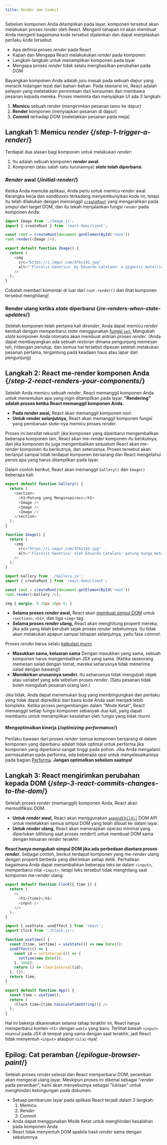 ```yaml
---
title: Render dan Commit
---
```


<Intro>

Sebelum komponen Anda ditampilkan pada layar, komponen tersebut akan melakukan proses *render* oleh React. Mengerti tahapan ini akan membuat Anda mengerti bagaimana kode tersebut dijalankan dan dapat menjelaskan perilaku kode tersebut.

</Intro>

<YouWillLearn>

* Apa definisi proses *render* pada React
* Kapan dan Mengapa React melakukukan *render* pada komponen
* Langkah-langkah untuk menampilkan komponen pada layar
* Mengapa proses *render* tidak selalu menghasilkan perubahan pada DOM 

</YouWillLearn>

Bayangkan komponen Anda adalah juru masak pada sebuah dapur yang meracik hidangan lezat dari bahan-bahan. Pada skenario ini, React adalah pelayan yang meletakkan permintaan dari konsumen dan membawa pesanan kepada mereka. Proses meminta dan menyajikan UI ada 3 langkah:

1. **Memicu** sebuah render (mengirimkan pesanan tamu ke dapur)
2. **Render** komponen (menyiapkan pesanan di dapur)
3. **_Commit_** terhadap DOM (meletakkan pesanan pada meja)

<IllustrationBlock sequential>
  <Illustration caption="Memicu" alt="React sebagai server pada sebuah restoran, mengambil pesanan dari pengguna dan mengirimkan pesanan tersebut kepada komponen dapur." src="/images/docs/illustrations/i_render-and-commit1.png" />
  <Illustration caption="Render" alt="Kartu Chef memberikan React sebuah komponen kartu baru." src="/images/docs/illustrations/i_render-and-commit2.png" />
  <Illustration caption="Commit" alt="React mengirimkan komponen kartu kepada pengguna pada meja mereka." src="/images/docs/illustrations/i_render-and-commit3.png" />
</IllustrationBlock>

## Langkah 1: Memicu *render* {/*step-1-trigger-a-render*/}

Terdapat dua alasan bagi komponen untuk melakukan *render*:

1. Itu adalah sebuah komponen **_render_ awal.**
2. Komponen (atau salah satu turunannya) **_state_ telah diperbarui.**

### *Render* awal {/*initial-render*/}

Ketika Anda memulai aplikasi, Anda perlu untuk memicu *render* awal. Kerangka kerja dan *sandboxes* terkadang menyembunyikan kode ini, tetapi itu telah dilakukan dengan memanggil [`createRoot`](/reference/react-dom/client/createRoot) yang mengarahkan pada simpul dari target DOM, dan itu tekah menjalankan fungsi *`render`* pada komponen Anda:

<Sandpack>

```js index.js active
import Image from './Image.js';
import { createRoot } from 'react-dom/client';

const root = createRoot(document.getElementById('root'))
root.render(<Image />);
```

```js Image.js
export default function Image() {
  return (
    <img
      src="https://i.imgur.com/ZF6s192.jpg"
      alt="'Floralis Genérica' by Eduardo Catalano: a gigantic metallic flower sculpture with reflective petals"
    />
  );
}
```

</Sandpack>

Cobalah memberi komentar di luar dari `root.render()` dan lihat komponen tersebut menghilang!

### Render ulang ketika *state* diperbarui {/*re-renders-when-state-updates*/}

Setelah komponen telah pertama kali di*render*, Anda dapat memicu *render* kembali dengan memperbarui *state* menggunakan [fungsi `set`.](/reference/react/useState#setstate) Mengubah *state* komponen Anda otomatis akan membuat antrian proses *render*. (Anda dapat membayangkan ada sebuah restoran dimana pengunjung memesan teh, hidangan penutup, dan semua hal tersebut dipesan setelah melakukan pesanan pertama, tergantung pada keadaan haus atau lapar dari pengunjung)

<IllustrationBlock sequential>
  <Illustration caption="State diperbarui..." alt="React sebagai a server pada sebuah restoran, menyajikan sebuah Kartu UI untuk pengguna, direpresentasikan sebagai pelindung dengan kursor di kepala mereka. Pelindung mereka menyatakan mereka menginginkan kartu merah mudah, bukan yang hitam!" src="/images/docs/illustrations/i_rerender1.png" />
  <Illustration caption="...memicu..." alt="React mengembalikan kepada komponen dapur dan mengatakan pada Chef kartu bahwa mereka membutuhkan kartu merah muda." src="/images/docs/illustrations/i_rerender2.png" />
  <Illustration caption="...render!" alt="Chef kartu itu memberi React kartu merah muda." src="/images/docs/illustrations/i_rerender3.png" />
</IllustrationBlock>

## Langkah 2: React me-render komponen Anda {/*step-2-react-renders-your-components*/}

Setelah Anda memicu sebuah *render*, React memanggil komponen Anda untuk menemukan apa yang ingin ditampilkan pada layar. **"Rendering" adalah proses ketika React memanggil komponen Anda.** 

* **Pada render awal,** React akan memanggil komponen *root*.
* **Untuk render selanjutnya,** React akan memanggil komponen fungsi yang pembaruan *state*-nya memicu proses *render*.

Proses ini bersifat rekursif: jika komponen yang diperbarui mengembalikan beberapa komponen lain, React akan me-*render* komponen _itu_ berikutnya, dan jika komponen itu juga mengembalikan sesuatum React akan me-*render* komponen _itu_ berikutnya, dan seterusnya. Proses tersebut akan berlanjut sampai tidak terdapat komponen bersarang dan React mengetahui persis apa yang harus ditampilkan pada layar.

Dalam contoh berikut, React akan memanggil `Gallery()` dan  `Image()` beberapa kali:   

<Sandpack>

```js Gallery.js active
export default function Gallery() {
  return (
    <section>
      <h1>Patung yang Menginspirasi</h1>
      <Image />
      <Image />
      <Image />
    </section>
  );
}

function Image() {
  return (
    <img
      src="https://i.imgur.com/ZF6s192.jpg"
      alt="'Floralis Genérica' oleh Eduardo Catalano: patung bunga metalik raksasa dengan kelopak reflektif"
    />
  );
}
```

```js index.js
import Gallery from './Gallery.js';
import { createRoot } from 'react-dom/client';

const root = createRoot(document.getElementById('root'))
root.render(<Gallery />);
```

```css
img { margin: 0 10px 10px 0; }
```

</Sandpack>

* **Selama proses _render_ awal,** React akan [membuat simpul DOM](https://developer.mozilla.org/docs/Web/API/Document/createElement) untuk `<section>`, `<h1>`, dan tiga `<img>` tag. 
* **Selama proses _render_ ulang,** React akan menghitung properti mereka, jika ada yang telah berubah sejak proses *render* sebelumnya. Itu tidak akan melakukan apapun sampai tahapan selanjutnya, yaitu fase *commit*. 

<Pitfall>

Proses _render_ harus selalu [kalkulasi murni](/learn/keeping-components-pure)

* **Masukkan sama, keluaran sama** Dengan masukkan yang sama, sebuah komponen harus mengembalikan JSX yang sama. (Ketika seseorang memesan salad dengan tomat, mereka seharusnya tidak menerima salad dengan bawang!)
* **Memikirkan urusannya sendiri.** Itu seharusnya tidak mengubah objek atau variabel yang ada sebelum proses *render*. (Satu pesanan tidak boleh mengubah pesanan orang lain.)

Jika tidak, Anda dapat menemukan bug yang membingungkan dan perilaku yang tidak dapat diprediksi dari basis kode Anda saat menjadi lebih kompleks. Ketika proses pengembangan dalam "Mode Ketat", React memanggil setiap fungsi komponen sebanyak dua kali, yang dapat membantu untuk menampilkan kesalahan oleh fungsi yang tidak murni.

</Pitfall>

<DeepDive>

#### Mengoptimalkan kinerja {/*optimizing-performance*/}

Perilaku bawaan dari proses *render* semua komponen bersarang di dalam komponen yang diperbarui adalah tidak optimal untuk performa jika komponen yang diperbarui sangat tinggi pada pohon. Jika Anda mengalami permasalahan pada performa, ada beberapa opsi untuk menyelesaikannya pada bagian [Performa](https://reactjs.org/docs/optimizing-performance.html). **Jangan optimalkan sebelum saatnya!**

</DeepDive>

## Langkah 3: React mengirimkan perubahan kepada DOM {/*step-3-react-commits-changes-to-the-dom*/}

Setelah proses _render_ (memanggil) komponen Anda, React akan memodifikasi DOM.

* **Untuk _render_ awal,** React akan menggunakan [`appendChild()`](https://developer.mozilla.org/docs/Web/API/Node/appendChild) DOM API untuk meletakkan semua simpul DOM yang telah dibuat ke dalam layar.
* **Untuk _render_ ulang,** React akan menerapkan operasi minimal yang diperlukan (dihitung saat proses *render*!) untuk membuat DOM sama dengan keluaran *render* terakhir.

**React hanya mengubah simpul DOM jika ada perbedaan diantara proses _render_.** Sebagai contoh, berikut terdapat komponen yang me-*render* ulang dengan properti berbeda yang dikirimkan setiap detik. Perhatikan bagaimana Anda dapat menambahkan beberapa teks ke dalam `<input>`, memperbarui nilai `<input>`, tetapi teks tersebut tidak menghilang saat komponen me-*render* ulang:

<Sandpack>

```js Clock.js active
export default function Clock({ time }) {
  return (
    <>
      <h1>{time}</h1>
      <input />
    </>
  );
}
```

```js App.js hidden
import { useState, useEffect } from 'react';
import Clock from './Clock.js';

function useTime() {
  const [time, setTime] = useState(() => new Date());
  useEffect(() => {
    const id = setInterval(() => {
      setTime(new Date());
    }, 1000);
    return () => clearInterval(id);
  }, []);
  return time;
}

export default function App() {
  const time = useTime();
  return (
    <Clock time={time.toLocaleTimeString()} />
  );
}
```

</Sandpack>

Hal ini bekerja dikarenakan selama tahap terakhir ini, React hanya memperbarui konten `<h1>` dengan `waktu` yang baru. Terlihat bawah `<input>` muncul pada JSX di tempat yang sama dengan saat terakhir, jadi React tidak menyentuh `<input>` ataupun `nilai`-nya!
## Epilog: Cat peramban {/*epilogue-browser-paint*/}

Setelah proses *render* selesai dan React memperbarui DOM, peramban akan mengecat ulang layar. Meskipun proses ini dikenal sebagai "*render* pada peramban", kami akan menyebutnya sebagai "lukisan" untuk menghindari kebingungan pada dokumen.

<Illustration alt="Sebuah lukisan peramban 'masih hidup dengan elemen kartu'." src="/images/docs/illustrations/i_browser-paint.png" />

<Recap>

* Setuap pembaruan layar pada aplikasi React terjadi dalam 3 langkah:
  1. Memicu
  2. *Render*
  3. *Commit*
* Anda dapat menggunakan Mode Ketat untuk menghindari kesalahan pada komponen Anda
* React tidak menyentuh DOM apabila hasil *render* sama dengan sebelumnya

</Recap>

